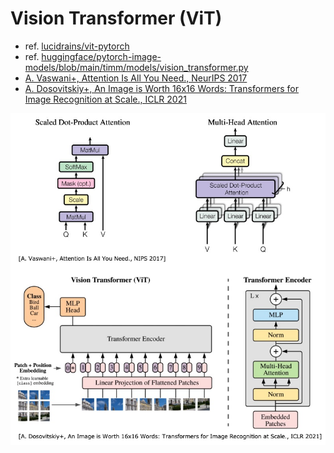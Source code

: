 # Vision Transformer (ViT)

- ref. [lucidrains/vit-pytorch](https://github.com/lucidrains/vit-pytorch)
- ref. [huggingface/pytorch-image-models/blob/main/timm/models/vision_transformer.py](https://github.com/huggingface/pytorch-image-models/blob/main/timm/models/vision_transformer.py)
- [A. Vaswani+, Attention Is All You Need., NeurIPS 2017](https://arxiv.org/abs/1706.03762)
- [A. Dosovitskiy+, An Image is Worth 16x16 Words: Transformers for Image Recognition at Scale., ICLR 2021](https://arxiv.org/abs/2010.11929)

![vit architecture](figs/vit_architecture.jpg)

